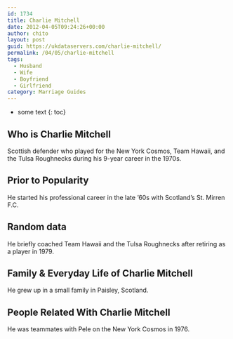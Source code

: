 ```yaml
---
id: 1734
title: Charlie Mitchell
date: 2012-04-05T09:24:26+00:00
author: chito
layout: post
guid: https://ukdataservers.com/charlie-mitchell/
permalink: /04/05/charlie-mitchell
tags:
  - Husband
  - Wife
  - Boyfriend
  - Girlfriend
category: Marriage Guides
---
```


* some text
{: toc}


## Who is  Charlie Mitchell
                  
                  
                  
Scottish defender who played for the New York Cosmos, Team Hawaii, and the Tulsa Roughnecks during his 9-year career in the 1970s.
                  
                
                
                
## Prior to Popularity 
                  
                  
                  
He started his professional career in the late &#8217;60s with Scotland&#8217;s St. Mirren F.C.
                  
                
                
                
## Random data 
                  
                  
                  
He briefly coached Team Hawaii and the Tulsa Roughnecks after retiring as a player in 1979.
                  
                
                
                
## Family & Everyday Life of Charlie Mitchell
                  
                  
                  
He grew up in a small family in Paisley, Scotland.
                  
                
                
                
## People Related With  Charlie Mitchell
                  
                  
                  
He was teammates with Pele on the New York Cosmos in 1976.
                  
                
              
            
          
          
          
    
    
  
